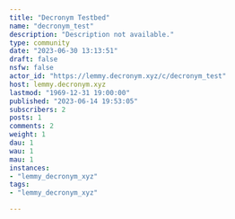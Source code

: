 ```yaml
---
title: "Decronym Testbed" 
name: "decronym_test"
description: "Description not available."
type: community
date: "2023-06-30 13:13:51"
draft: false
nsfw: false
actor_id: "https://lemmy.decronym.xyz/c/decronym_test"
host: lemmy.decronym.xyz
lastmod: "1969-12-31 19:00:00"
published: "2023-06-14 19:53:05"
subscribers: 2
posts: 1
comments: 2
weight: 1
dau: 1
wau: 1
mau: 1
instances:
- "lemmy_decronym_xyz"
tags: 
- "lemmy_decronym_xyz"

---
```

